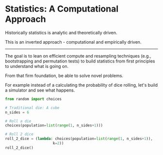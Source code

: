 Statistics: A Computational Approach
========

Historically statistics is analytic and theoretically driven.

This is an inverted approach - computational and empirically driven.

----

The goal is to lean on efficient compute and resampling techniques (e.g., bootstrapping and permutation tests) to build statistics from first principles to understand what is going on.

From that firm foundation, be able to solve novel problems.

For example instead of a calculating the probability of dice rolling, let's build a simulator and see what happens.

```python
from random import choices

# Traditional die: A cube
n_sides = 6

# Roll a die
choices(population=list(range(1, n_sides+1)))

# Roll 2 dice
roll_2_dice = (lambda: choices(population=list(range(1, n_sides+1)),
                      k=2))
roll_2_dice()
```